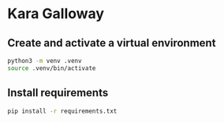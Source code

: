 # Kara Galloway

## Create and activate a virtual environment

```bash
python3 -m venv .venv
source .venv/bin/activate
```

## Install requirements
```bash
pip install -r requirements.txt
```